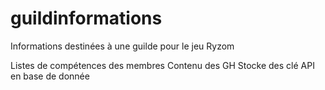 # guildinformations
Informations destinées à une guilde pour le jeu Ryzom

Listes de compétences des membres
Contenu des GH
Stocke des clé API en base de donnée
